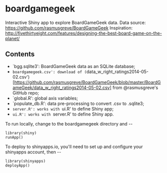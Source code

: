 boardgamegeek
====

Interactive Shiny app to explore BoardGameGeek data.
Data source: https://github.com/rasmusgreve/BoardGameGeek
Inspiration: http://fivethirtyeight.com/features/designing-the-best-board-game-on-the-planet/

## Contents
- `bgg.sqlite3': BoardGameGeek data as an SQLite database;
- `boardgamegeek.csv': download of (`data_w_right_ratings2014-05-02.csv')[https://github.com/rasmusgreve/BoardGameGeek/blob/master/BoardGameGeek/data_w_right_ratings2014-05-02.csv] from @rasmusgreve's GitHub repo;
- `global.R': global axis variables;
- `populate_db.R': data pre-processing to convert .csv to .sqlite3;
- `server.R': works with `ui.R' to define Shiny app;
- `ui.R': works with `server.R' to define Shiny app.

To run locally, change to the boardgamegeek directory and --
```
library(shiny)
runApp()
```

To deploy to shinyapps.io, you'll need to set up and configure your shinyapps account, then --
```
library(shinyapps)
deployApp()
```
